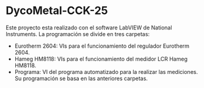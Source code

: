 # DycoMetal-CCK-25

Este proyecto esta realizado con el software LabVIEW de National Instruments.
La programación se divide en tres carpetas:

- Eurotherm 2604: VIs para el funcionamiento del regulador Eurotherm 2604.
- Hameg HM8118:   VIs para el funcionamiento del medidor LCR Hameg HM8118.
- Programa:       VI del programa automatizado para la realizar las mediciones. Su programación se basa en las anteriores carpetas.
  

